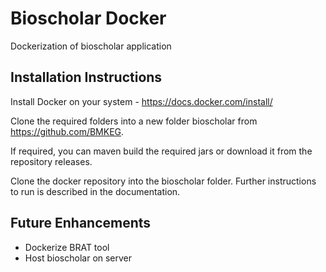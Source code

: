 # Bioscholar Docker
Dockerization of bioscholar application 

## Installation Instructions

Install Docker on your system - https://docs.docker.com/install/

Clone the required folders into a new folder bioscholar from https://github.com/BMKEG.

If required, you can maven build the required jars or download it from the repository releases.

Clone the docker repository into the bioscholar folder. Further instructions to run is described in the documentation.

## Future Enhancements

* Dockerize BRAT tool
* Host bioscholar on server 
